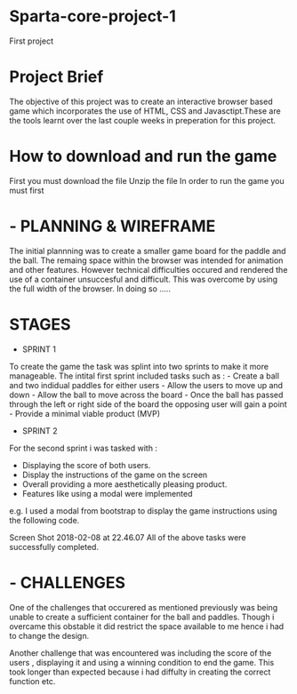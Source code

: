 # Sparta-core-project-1
First project



# Project Brief
The objective of this project was to create an interactive browser based game which incorporates the use of HTML, CSS and Javasctipt.These are the tools learnt over the last couple weeks in preperation for this project. 


# How to download and run the game
First you must download the file
Unzip the file 
In order to run the game you must first 



  # - PLANNING & WIREFRAME
  
The initial plannning was to create a smaller game board for the paddle and the ball. The remaing space within the browser was intended for animation and other features. However technical difficulties occured and rendered the use of a container unsuccesful and difficult. This was overcome by using the full width of the browser. In doing so ..... 




# STAGES 
- SPRINT 1

To create the game the task was splint into two sprints to make it more manageable. 
The intital first sprint included tasks such as :
        - Create a ball and two indidual paddles for either users
        - Allow the users to move up and down
        - Allow the ball to move across the board
        - Once the ball has passed through the left or right side of the board the opposing user will gain a point
        - Provide a minimal viable product (MVP)


- SPRINT 2
  
For the second sprint i was tasked with : 
 - Displaying the score of both users.
 - Display the instructions of the game on the screen
 - Overall providing a more aesthetically pleasing product.
 - Features like using a modal were implemented 
 
 
 
 e.g. I used a modal from bootstrap to display the game instructions using the following code.
 
Screen Shot 2018-02-08 at 22.46.07
All of the above tasks were successfully completed.

#  - CHALLENGES 
  
One of the challenges that occurered as mentioned previously was being unable to create a sufficient container for the ball and paddles. Though i overcame this obstable it did restrict the space available to me hence i had to change the design. 

Another challenge that was encountered was including the score of the users , displaying it and using a winning condition to end the game. This took longer than expected because i had diffulty in creating the correct function etc.
